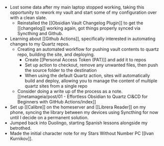- Lost some data after my main laptop stopped working, taking this opportunity to rework my vault and start some of my configuration over with a clean slate. 
	- Reinstalled the [[Obsidian Vault Changelog Plugin]] to get the [[changelog]] working again, got things properly synced via Syncthing and Github.
- Learning about [[Github Actions]], specifically interested in automating changes to my Quartz repos. 
	- Creating an automated workflow for pushing vault contents to quartz repo, building the site, and deploying.
		- Create [[Personal Access Token (PAT)]] and add it to repos
		- Set up action to checkout, remove any unwanted files, then push the source folder to the destination
		- When using the default Quartz action,  sites will automatically build and deploy, allowing you to manage the content of multiple quartz sites from a single repo
	- Consider doing a write up of the process as a note. [[metamageia/post/01 - Effortless Obsidian to Quartz CI&CD for Beginners with GitHub Actions/index]]
- Set up [[Calibre]] on the homeserver and [[Librera Reader]] on my phone, syncing the library between my devices using Syncthing for now until I decide on a permanent solution. 
- Jumped back into Duolingo, starting Spanish lessons alongside my betrothed.
- Made the initial character note for my Stars Without Number PC [[Ivan Kurnikov]]. 